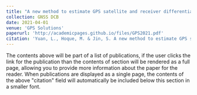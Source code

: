 ```yaml
---
title: "A new method to estimate GPS satellite and receiver differential code biases using a network of LEO satellites"
collection: GNSS DCB
date: 2021-04-01
venue: 'GPS Solutions'
paperurl: 'http://academicpages.github.io/files/GPS2021.pdf'
citation: 'Yuan, L., Hoque, M. & Jin, S. A new method to estimate GPS satellite and receiver differential code biases using a network of LEO satellites. GPS Solut 25, 71 (2021). https://doi.org/10.1007/s10291-021-01109-y.'
---
```


The contents above will be part of a list of publications, if the user clicks the link for the publication than the contents of section will be rendered as a full page, allowing you to provide more information about the paper for the reader. When publications are displayed as a single page, the contents of the above "citation" field will automatically be included below this section in a smaller font.
